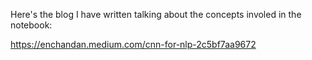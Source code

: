 Here's the blog I have written talking about the concepts involed in the notebook:

https://enchandan.medium.com/cnn-for-nlp-2c5bf7aa9672
